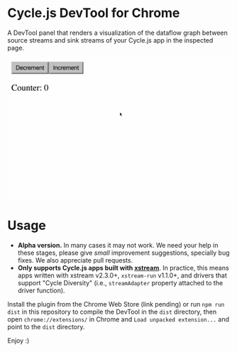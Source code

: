 # Cycle.js DevTool for Chrome

A DevTool panel that renders a visualization of the dataflow graph between source streams and sink streams of your Cycle.js app in the inspected page.

![Demonstration](./example-readme.gif)

# Usage

- **Alpha version.** In many cases it may not work. We need your help in these stages, please give *small* improvement suggestions, specially bug fixes. We also appreciate pull requests.
- **Only supports Cycle.js apps built with [xstream](http://staltz.com/xstream)**. In practice, this means apps written with xstream v2.3.0+, `xstream-run` v1.1.0+, and drivers that support "Cycle Diversity" (i.e., `streamAdapter` property attached to the driver function).

Install the plugin from the Chrome Web Store (link pending) or run `npm run dist` in this repository to compile the DevTool in the `dist` directory, then open `chrome://extensions/` in Chrome and `Load unpacked extension...` and point to the `dist` directory.

Enjoy :)
